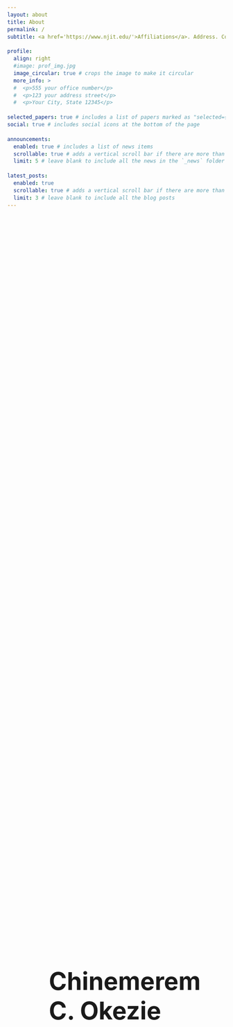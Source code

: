 ```yaml
---
layout: about
title: About
permalink: /
subtitle: <a href='https://www.njit.edu/'>Affiliations</a>. Address. Contacts. Motto. Etc.

profile:
  align: right
  #image: prof_img.jpg
  image_circular: true # crops the image to make it circular
  more_info: >
  #  <p>555 your office number</p>
  #  <p>123 your address street</p>
  #  <p>Your City, State 12345</p>

selected_papers: true # includes a list of papers marked as "selected={true}"
social: true # includes social icons at the bottom of the page

announcements:
  enabled: true # includes a list of news items
  scrollable: true # adds a vertical scroll bar if there are more than 3 news items
  limit: 5 # leave blank to include all the news in the `_news` folder

latest_posts:
  enabled: true
  scrollable: true # adds a vertical scroll bar if there are more than 3 new posts items
  limit: 3 # leave blank to include all the blog posts
---
```

<div style="display: flex; align-items: center; justify-content: space-between; height: 90vh; padding: 0 10vw; box-sizing: border-box; margin-bottom: 60px;">

  <!-- Left: Name -->
  <div style="flex: 1; padding-right: 20px;">
    <h1 style="font-size: 4em; font-weight: 700; margin: 0;">
      Chinemerem<br>C. Okezie
    </h1>
  </div>

  <!-- Right: Image -->
  <div style="flex: 1; display: flex; justify-content: center;">
    <img src="/assets/img/prof_img.jpg"
         alt="Profile Picture"
         style="width: 400px; height: 400px; object-fit: cover; border-radius: 50%; box-shadow: 0 0 30px rgba(0,0,0,0.1);">
  </div>

</div>

Chinemerem is interested in solving complex energy problems. [Google Scholar](https://scholar.google.com/citations?user=wOPr8KQAAAAJ&hl=en).

Put your address / P.O. box / other info right below your picture. You can also disable any of these elements by editing `profile` property of the YAML header of your `_pages/about.md`. Edit `_bibliography/papers.bib` and Jekyll will render your [publications page](/al-folio/publications/) automatically.

Link to your social media connections, too. This theme is set up to use [Font Awesome icons](https://fontawesome.com/) and [Academicons](https://jpswalsh.github.io/academicons/), like the ones below. Add your Facebook, Twitter, LinkedIn, Google Scholar, or just disable all of them.
